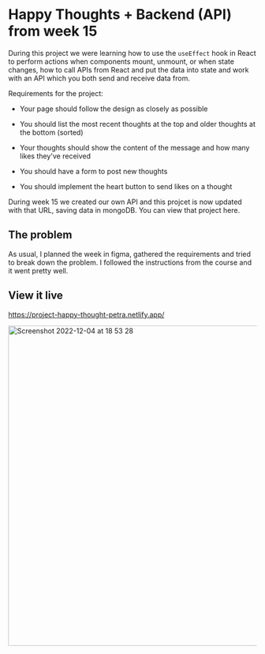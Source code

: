 # Happy Thoughts + Backend (API) from week 15

During this project we were learning how to use the `useEffect` hook in React to perform actions when components mount, unmount, or when state changes, how to call APIs from React and put the data into state and work with an API which you both send and receive data from.

Requirements for the project:

* Your page should follow the design as closely as possible

* You should list the most recent thoughts at the top and older thoughts at the bottom (sorted)

* Your thoughts should show the content of the message and how many likes they've received

* You should have a form to post new thoughts

* You should implement the heart button to send likes on a thought

During week 15 we created our own API and this projcet is now updated with that URL, saving data in mongoDB.
You can view that project here.

## The problem

As usual, I planned the week in figma, gathered the requirements and tried to break down the problem. I followed the instructions from the course and it went pretty well. 

## View it live

https://project-happy-thought-petra.netlify.app/

<img width="650" alt="Screenshot 2022-12-04 at 18 53 28" src="https://user-images.githubusercontent.com/108176641/205507133-2945684d-6102-419e-a085-3824bcf31f73.png">

